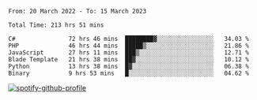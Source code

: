 <!--START_SECTION:waka-->

```text
From: 20 March 2022 - To: 15 March 2023

Total Time: 213 hrs 51 mins

C#               72 hrs 46 mins  ████████▓░░░░░░░░░░░░░░░░   34.03 %
PHP              46 hrs 44 mins  █████▒░░░░░░░░░░░░░░░░░░░   21.86 %
JavaScript       27 hrs 11 mins  ███▒░░░░░░░░░░░░░░░░░░░░░   12.71 %
Blade Template   21 hrs 38 mins  ██▓░░░░░░░░░░░░░░░░░░░░░░   10.12 %
Python           13 hrs 38 mins  █▓░░░░░░░░░░░░░░░░░░░░░░░   06.38 %
Binary           9 hrs 53 mins   █░░░░░░░░░░░░░░░░░░░░░░░░   04.62 %
```

<!--END_SECTION:waka-->
[![spotify-github-profile](https://spotify-github-profile.vercel.app/api/view?uid=c00zprrvy9xiloa9qnco3hmng&cover_image=true&theme=novatorem&show_offline=false&background_color=121212&bar_color=53b14f&bar_color_cover=false)](https://spotify-github-profile.vercel.app/api/view?uid=c00zprrvy9xiloa9qnco3hmng&redirect=true)
